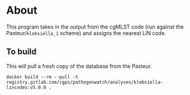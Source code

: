 # About
This program takes in the output from the cgMLST code (run against the Pasteur/`klebsiella_1` scheme) and assigns the nearest LIN code.

## To build
This will pull a fresh copy of the database from the Pasteur.
```
docker build --rm --pull -t registry.gitlab.com/cgps/pathogenwatch/analyses/klebsiella-lincodes:v5.0.0 .
```
